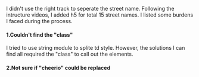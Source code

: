 <p>I didn't use the right track to seperate the street name. Following the intructure videos, I added h5 for total 15 street names. 
  I listed some burdens I faced during the process.</p>

<h4>1.Couldn't find the "class"</h4>
<p>I tried to use string module to splite td style. However, the solutions I can find all required the "class" to call out the elements.</p>

<h4>2.Not sure if "cheerio" could be replaced</h4>
